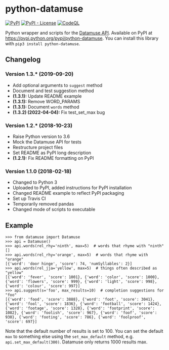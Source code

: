 # python-datamuse

[![PyPI](https://img.shields.io/pypi/v/python-datamuse)](https://pypi.org/project/python-datamuse/)
[![PyPI - License](https://img.shields.io/pypi/l/python-datamuse)](https://github.com/gmarmstrong/python-datamuse/blob/main/LICENSE)
[![CodeQL](https://github.com/gmarmstrong/python-datamuse/actions/workflows/codeql-analysis.yml/badge.svg?branch=main)](https://github.com/gmarmstrong/python-datamuse/actions/workflows/codeql-analysis.yml)

Python wrapper and scripts for the [Datamuse API](http://datamuse.com/api/).
Available on PyPI at <https://pypi.python.org/pypi/python-datamuse>. You can
install this library with `pip3 install python-datamuse`.

## Changelog

### Version 1.3.* (2019-09-20)

- Add optional arguments to `suggest` method
- Document and test suggestion method
- **(1.3.1):** Update README example
- **(1.3.1):** Remove WORD_PARAMS
- **(1.3.1):** Document `words` method
- **(1.3.2) (2022-04-04):** Fix test_set_max bug 

### Version 1.2.* (2018-10-23)

- Raise Python version to 3.6
- Mock the Datamuse API for tests
- Restructure project files
- Set README as PyPI long description
- **(1.2.1):** Fix README formatting on PyPI

### Version 1.1.0 (2018-02-18)

- Changed to Python 3
- Uploaded to PyPI, added instructions for PyPI installation
- Changed README example to reflect PyPI packaging
- Set up Travis CI
- Temporarily removed pandas
- Changed mode of scripts to executable

## Example

```
>>> from datamuse import Datamuse
>>> api = Datamuse()
>>> api.words(rel_rhy='ninth', max=5)  # words that rhyme with "ninth"
[]
>>> api.words(rel_rhy='orange', max=5)  # words that rhyme with "orange"
[{'word': 'door hinge', 'score': 74, 'numSyllables': 2}]
>>> api.words(rel_jja='yellow', max=5)  # things often described as "yellow"
[{'word': 'fever', 'score': 1001}, {'word': 'color', 'score': 1000}, {'word': 'flowers', 'score': 999}, {'word': 'light', 'score': 998}, {'word': 'colour', 'score': 997}]
>>> api.suggest(s='foo', max_results=10)  # completion suggestions for "foo"
[{'word': 'food', 'score': 3888}, {'word': 'foot', 'score': 3041}, {'word': 'fool', 'score': 1836}, {'word': 'football', 'score': 1424}, {'word': 'footage', 'score': 1328}, {'word': 'footprint', 'score': 1082}, {'word': 'foolish', 'score': 967}, {'word': 'foof', 'score': 930}, {'word': 'footing', 'score': 786}, {'word': 'foolproof', 'score': 697}]
```

Note that the default number of results is set to 100. You can set the default
`max` to something else using the `set_max_default` method, e.g.
`api.set_max_default(300)`. Datamuse only returns 1000 results max.
